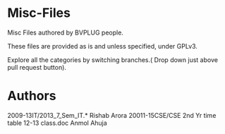 Misc-Files
==========

Misc Files authored by BVPLUG people.  

These files are provided as is and unless specified, under GPLv3.  

Explore all the categories by switching branches.( Drop down just above pull
request button).  


Authors
===
2009-13IT/2013_7_Sem_IT.* Rishab Arora
20011-15CSE/CSE 2nd Yr time table 12-13 class.doc Anmol Ahuja
